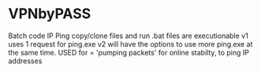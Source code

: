 # VPNbyPASS
Batch code IP Ping 
copy/clone files and run 
.bat files are executionable
v1 uses 1 request for ping.exe
v2 will have the options to use more ping.exe at the same time.
USED for = 'pumping packets' for online stabilty, to ping IP addresses

